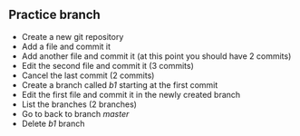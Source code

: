 ## Practice branch

* Create a new git repository
* Add a file and commit it
* Add another file and commit it (at this point you should have 2 commits)
* Edit the second file and commit it (3 commits)
* Cancel the last commit (2 commits)
* Create a branch called *b1* starting at the first commit
* Edit the first file and commit it in the newly created branch
* List the branches (2 branches)
* Go to back to branch *master*
* Delete *b1* branch
